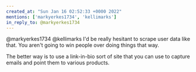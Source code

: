 ```yaml
---
created_at: "Sun Jan 16 02:52:33 +0000 2022"
mentions: ['markyerkes1734', 'kellimarks']
in_reply_to: @markyerkes1734
---
```


@markyerkes1734 @kellimarks I'd be really hesitant to scrape user data like that. You aren't going to win people over doing things that way.

The better way is to use a link-in-bio sort of site that you can use to capture emails and point them to various products.